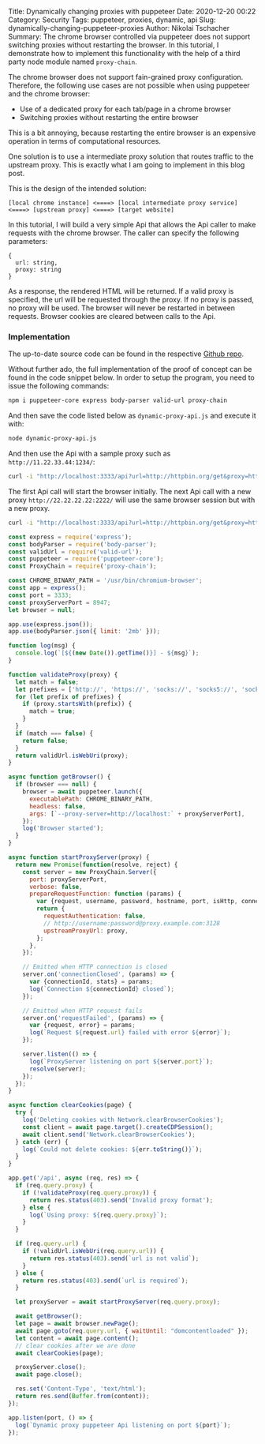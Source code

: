 Title: Dynamically changing proxies with puppeteer
Date: 2020-12-20 00:22
Category: Security
Tags: puppeteer, proxies, dynamic, api
Slug: dynamically-changing-puppeteer-proxies
Author: Nikolai Tschacher
Summary: The chrome browser controlled via puppeteer does not support switching proxies without restarting the browser. In this tutorial, I demonstrate how to implement this functionality with the help of a third party node module named `proxy-chain`.

The chrome browser does not support fain-grained proxy configuration. Therefore, the following use cases are not possible when using puppeteer and the chrome browser:

+ Use of a dedicated proxy for each tab/page in a chrome browser
+ Switching proxies without restarting the entire browser

This is a bit annoying, because restarting the entire browser is an expensive operation in terms of computational resources.

One solution is to use a intermediate proxy solution that routes traffic to the upstream proxy. This is exactly what I am going to implement in this blog post.

This is the design of the intended solution:

```
[local chrome instance] <====> [local intermediate proxy service] <====> [upstream proxy] <====> [target website]
```

In this tutorial, I will build a very simple Api that allows the Api caller to make requests with the chrome browser. The caller can specify the following parameters:

```
{
  url: string,
  proxy: string
}
```

As a response, the rendered HTML will be returned. If a valid proxy is specified, the url will be requested through the proxy. If no proxy is passed, no proxy will be used. The browser will never be restarted in between requests. Browser cookies are cleared between calls to the Api.

### Implementation

The up-to-date source code can be found in the respective [Github repo](https://github.com/NikolaiT/dynamically-changing-puppeteer-proxies).

Without further ado, the full implementation of the proof of concept can be found in the code snippet below. 
In order to setup the program, you need to issue the following commands:

```bash
npm i puppeteer-core express body-parser valid-url proxy-chain
```

And then save the code listed below as `dynamic-proxy-api.js` and execute it with:

```bash
node dynamic-proxy-api.js
```

And then use the Api with a sample proxy such as `http://11.22.33.44:1234/`:

```bash
curl -i "http://localhost:3333/api?url=http://httpbin.org/get&proxy=http://11.22.33.44:1234/"
```

The first Api call will start the browser initially. The next Api call with a new proxy `http://22.22.22.22:2222/` will use
the same browser session but with a new proxy.

```bash
curl -i "http://localhost:3333/api?url=http://httpbin.org/get&proxy=http://22.22.22.22:2222/"
```

```Javascript
const express = require('express');
const bodyParser = require('body-parser');
const validUrl = require('valid-url');
const puppeteer = require('puppeteer-core');
const ProxyChain = require('proxy-chain');

const CHROME_BINARY_PATH = '/usr/bin/chromium-browser';
const app = express();
const port = 3333;
const proxyServerPort = 8947;
let browser = null;

app.use(express.json());
app.use(bodyParser.json({ limit: '2mb' }));

function log(msg) {
  console.log(`[${(new Date()).getTime()}] - ${msg}`);
}

function validateProxy(proxy) {
  let match = false;
  let prefixes = ['http://', 'https://', 'socks://', 'socks5://', 'socks4://'];
  for (let prefix of prefixes) {
    if (proxy.startsWith(prefix)) {
      match = true;
    }
  }
  if (match === false) {
    return false;
  }
  return validUrl.isWebUri(proxy);
}

async function getBrowser() {
  if (browser === null) {
    browser = await puppeteer.launch({
      executablePath: CHROME_BINARY_PATH,
      headless: false,
      args: [`--proxy-server=http://localhost:` + proxyServerPort],
    });
    log('Browser started');
  }
}

async function startProxyServer(proxy) {
  return new Promise(function(resolve, reject) {
    const server = new ProxyChain.Server({
      port: proxyServerPort,
      verbose: false,
      prepareRequestFunction: function (params) {
        var {request, username, password, hostname, port, isHttp, connectionId} = params;
        return {
          requestAuthentication: false,
          // http://username:password@proxy.example.com:3128
          upstreamProxyUrl: proxy,
        };
      },
    });

    // Emitted when HTTP connection is closed
    server.on('connectionClosed', (params) => {
      var {connectionId, stats} = params;
      log(`Connection ${connectionId} closed`);
    });

    // Emitted when HTTP request fails
    server.on('requestFailed', (params) => {
      var {request, error} = params;
      log(`Request ${request.url} failed with error ${error}`);
    });

    server.listen(() => {
      log(`ProxyServer listening on port ${server.port}`);
      resolve(server);
    });
  });
}

async function clearCookies(page) {
  try {
    log('Deleting cookies with Network.clearBrowserCookies');
    const client = await page.target().createCDPSession();
    await client.send('Network.clearBrowserCookies');
  } catch (err) {
    log(`Could not delete cookies: ${err.toString()}`);
  }
}

app.get('/api', async (req, res) => {
  if (req.query.proxy) {
    if (!validateProxy(req.query.proxy)) {
      return res.status(403).send('Invalid proxy format');
    } else {
      log(`Using proxy: ${req.query.proxy}`);
    }
  }

  if (req.query.url) {
    if (!validUrl.isWebUri(req.query.url)) {
      return res.status(403).send(`url is not valid`);
    }
  } else {
    return res.status(403).send(`url is required`);
  }

  let proxyServer = await startProxyServer(req.query.proxy);

  await getBrowser();
  let page = await browser.newPage();
  await page.goto(req.query.url, { waitUntil: "domcontentloaded" });
  let content = await page.content();
  // clear cookies after we are done
  await clearCookies(page);

  proxyServer.close();
  await page.close();

  res.set('Content-Type', 'text/html');
  return res.send(Buffer.from(content));
});

app.listen(port, () => {
  log(`Dynamic proxy puppeteer Api listening on port ${port}`);
});
```